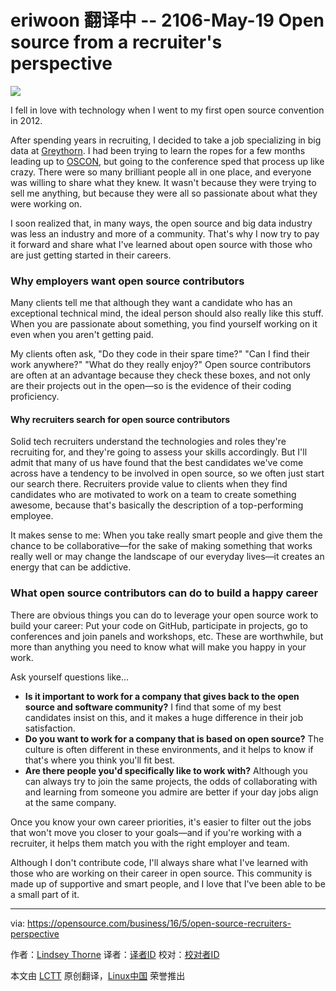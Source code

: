eriwoon 翻译中 -- 2106-May-19
Open source from a recruiter's perspective
============================================

![](https://opensource.com/sites/default/files/styles/image-full-size/public/images/business/BIZ_workplay.png?itok=uQqFssrf)

I fell in love with technology when I went to my first open source convention in 2012.

After spending years in recruiting, I decided to take a job specializing in big data at [Greythorn][1]. I had been trying to learn the ropes for a few months leading up to [OSCON][2], but going to the conference sped that process up like crazy. There were so many brilliant people all in one place, and everyone was willing to share what they knew. It wasn't because they were trying to sell me anything, but because they were all so passionate about what they were working on.

I soon realized that, in many ways, the open source and big data industry was less an industry and more of a community. That's why I now try to pay it forward and share what I've learned about open source with those who are just getting started in their careers.

### Why employers want open source contributors

Many clients tell me that although they want a candidate who has an exceptional technical mind, the ideal person should also really like this stuff. When you are passionate about something, you find yourself working on it even when you aren't getting paid.

My clients often ask, "Do they code in their spare time?" "Can I find their work anywhere?" "What do they really enjoy?" Open source contributors are often at an advantage because they check these boxes, and not only are their projects out in the open—so is the evidence of their coding proficiency.

#### Why recruiters search for open source contributors

Solid tech recruiters understand the technologies and roles they're recruiting for, and they're going to assess your skills accordingly. But I'll admit that many of us have found that the best candidates we've come across have a tendency to be involved in open source, so we often just start our search there. Recruiters provide value to clients when they find candidates who are motivated to work on a team to create something awesome, because that's basically the description of a top-performing employee.

It makes sense to me: When you take really smart people and give them the chance to be collaborative—for the sake of making something that works really well or may change the landscape of our everyday lives—it creates an energy that can be addictive.

### What open source contributors can do to build a happy career

There are obvious things you can do to leverage your open source work to build your career: Put your code on GitHub, participate in projects, go to conferences and join panels and workshops, etc. These are worthwhile, but more than anything you need to know what will make you happy in your work.

Ask yourself questions like...

* **Is it important to work for a company that gives back to the open source and software community?** I find that some of my best candidates insist on this, and it makes a huge difference in their job satisfaction.
* **Do you want to work for a company that is based on open source?** The culture is often different in these environments, and it helps to know if that's where you think you'll fit best.
* **Are there people you'd specifically like to work with?** Although you can always try to join the same projects, the odds of collaborating with and learning from someone you admire are better if your day jobs align at the same company.

Once you know your own career priorities, it's easier to filter out the jobs that won't move you closer to your goals—and if you're working with a recruiter, it helps them match you with the right employer and team.

Although I don't contribute code, I'll always share what I've learned with those who are working on their career in open source. This community is made up of supportive and smart people, and I love that I've been able to be a small part of it.


------------------------------------------------------------------------------

via: https://opensource.com/business/16/5/open-source-recruiters-perspective

作者：[Lindsey Thorne][a]
译者：[译者ID](https://github.com/译者ID)
校对：[校对者ID](https://github.com/校对者ID)

本文由 [LCTT](https://github.com/LCTT/TranslateProject) 原创翻译，[Linux中国](https://linux.cn/) 荣誉推出

[a]: https://opensource.com/users/lindsey-thorne
[1]: http://www.greythorn.com/
[2]: http://conferences.oreilly.com/oscon

